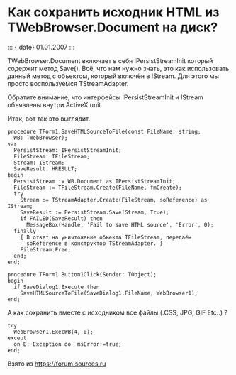 Как сохранить исходник HTML из TWebBrowser.Document на диск?
============================================================

::: {.date}
01.01.2007
:::

TWebBrowser.Document включает в себя IPersistStreamInit который содержит
метод Save(). Всё, что нам нужно знать, это как использовать данный
метод с объектом, который включён в IStream. Для этого мы просто
воспользуемся TStreamAdapter.

Обратите внимание, что интерфейсы IPersistStreamInit и IStream объявлены
внутри ActiveX unit.

Итак, вот так это выглядит.

    procedure TForm1.SaveHTMLSourceToFile(const FileName: string; 
      WB: TWebBrowser); 
    var 
      PersistStream: IPersistStreamInit; 
      FileStream: TFileStream; 
      Stream: IStream; 
      SaveResult: HRESULT; 
    begin 
      PersistStream := WB.Document as IPersistStreamInit; 
      FileStream := TFileStream.Create(FileName, fmCreate); 
      try 
        Stream := TStreamAdapter.Create(FileStream, soReference) as IStream; 
        SaveResult := PersistStream.Save(Stream, True); 
        if FAILED(SaveResult) then 
          MessageBox(Handle, 'Fail to save HTML source', 'Error', 0); 
      finally 
        { В ответ на уничтожение объекта TFileStream, передаём
          soReference в конструктор TStreamAdapter. } 
        FileStream.Free; 
      end; 
    end; 
     
    procedure TForm1.Button1Click(Sender: TObject); 
    begin 
      if SaveDialog1.Execute then 
        SaveHTMLSourceToFile(SaveDialog1.FileName, WebBrowser1); 
    end; 

А как сохранить вместе с исходником все файлы (.CSS, JPG, GIF Etc..) ?

    try 
      WebBrowser1.ExecWB(4, 0); 
    except 
      on E: Exception do  msError:=true; 
    end; 

Взято из <https://forum.sources.ru>
